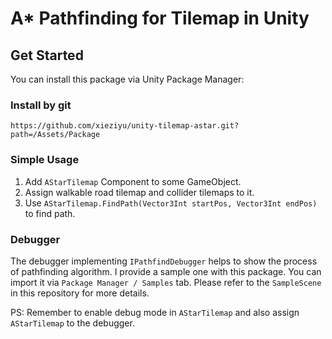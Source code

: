 # A* Pathfinding for Tilemap in Unity

## Get Started

You can install this package via Unity Package Manager:

### Install by git

```
https://github.com/xieziyu/unity-tilemap-astar.git?path=/Assets/Package
```

### Simple Usage

1. Add `AStarTilemap` Component to some GameObject.
2. Assign walkable road tilemap and collider tilemaps to it.
3. Use `AStarTilemap.FindPath(Vector3Int startPos, Vector3Int endPos)` to find path.

### Debugger

The debugger implementing `IPathfindDebugger` helps to show the process of pathfinding algorithm.
I provide a sample one with this package. You can import it via `Package Manager / Samples` tab.
Please refer to the `SampleScene` in this repository for more details.

PS: Remember to enable debug mode in `AStarTilemap` and also assign `AStarTilemap` to the debugger.